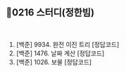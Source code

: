 ## 📘0216 스터디(정한빔)
</br>

1. [백준] 9934.	완전 이진 트리 [정답코드]
2. [백준] 1476.	날짜 계산 [정답코드]
3. [백준] 1026.	보물 [정답코드]
